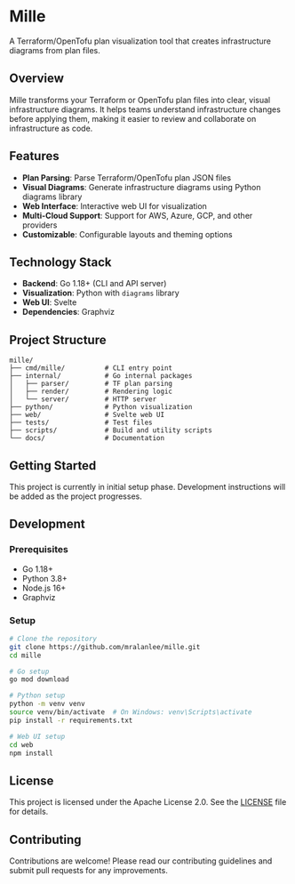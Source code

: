 # Mille

A Terraform/OpenTofu plan visualization tool that creates infrastructure diagrams from plan files.

## Overview

Mille transforms your Terraform or OpenTofu plan files into clear, visual infrastructure diagrams. It helps teams understand infrastructure changes before applying them, making it easier to review and collaborate on infrastructure as code.

## Features

- **Plan Parsing**: Parse Terraform/OpenTofu plan JSON files
- **Visual Diagrams**: Generate infrastructure diagrams using Python diagrams library
- **Web Interface**: Interactive web UI for visualization
- **Multi-Cloud Support**: Support for AWS, Azure, GCP, and other providers
- **Customizable**: Configurable layouts and theming options

## Technology Stack

- **Backend**: Go 1.18+ (CLI and API server)
- **Visualization**: Python with `diagrams` library
- **Web UI**: Svelte
- **Dependencies**: Graphviz

## Project Structure

```
mille/
├── cmd/mille/          # CLI entry point
├── internal/           # Go internal packages
│   ├── parser/         # TF plan parsing
│   ├── render/         # Rendering logic
│   └── server/         # HTTP server
├── python/             # Python visualization
├── web/                # Svelte web UI
├── tests/              # Test files
├── scripts/            # Build and utility scripts
└── docs/               # Documentation
```

## Getting Started

This project is currently in initial setup phase. Development instructions will be added as the project progresses.

## Development

### Prerequisites

- Go 1.18+
- Python 3.8+
- Node.js 16+
- Graphviz

### Setup

```bash
# Clone the repository
git clone https://github.com/mralanlee/mille.git
cd mille

# Go setup
go mod download

# Python setup
python -m venv venv
source venv/bin/activate  # On Windows: venv\Scripts\activate
pip install -r requirements.txt

# Web UI setup
cd web
npm install
```

## License

This project is licensed under the Apache License 2.0. See the [LICENSE](LICENSE) file for details.

## Contributing

Contributions are welcome! Please read our contributing guidelines and submit pull requests for any improvements.